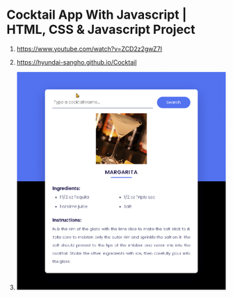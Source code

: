 # Cocktail App With Javascript | HTML, CSS & Javascript Project

1. <https://www.youtube.com/watch?v=ZCD2z2gwZ7I>

2. <https://hyundai-sangho.github.io/Cocktail>

3. ![캡쳐](screenshot.gif)
